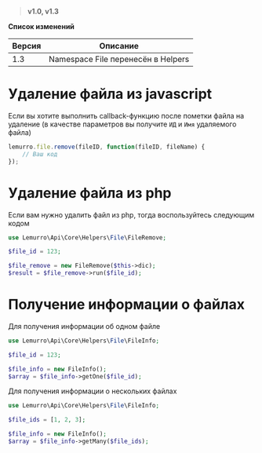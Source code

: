 > **v1.0, v1.3**

**Список изменений**

Версия | Описание
--- | ---
1.3 | Namespace File перенесён в Helpers

# Удаление файла из javascript
Если вы хотите выполнить callback-функцию после пометки файла на удаление (в качестве параметров вы получите `ИД` и `Имя` удаляемого файла)
```javascript
lemurro.file.remove(fileID, function(fileID, fileName) {
    // Ваш код
});
```

# Удаление файла из php
Если вам нужно удалить файл из php, тогда воспользуйтесь следующим кодом
```php
use Lemurro\Api\Core\Helpers\File\FileRemove;

$file_id = 123;

$file_remove = new FileRemove($this->dic);
$result = $file_remove->run($file_id);
```

# Получение информации о файлах
Для получения информации об одном файле
```php
use Lemurro\Api\Core\Helpers\File\FileInfo;

$file_id = 123;

$file_info = new FileInfo();
$array = $file_info->getOne($file_id);
```
Для получения информации о нескольких файлах
```php
use Lemurro\Api\Core\Helpers\File\FileInfo;

$file_ids = [1, 2, 3];

$file_info = new FileInfo();
$array = $file_info->getMany($file_ids);
```